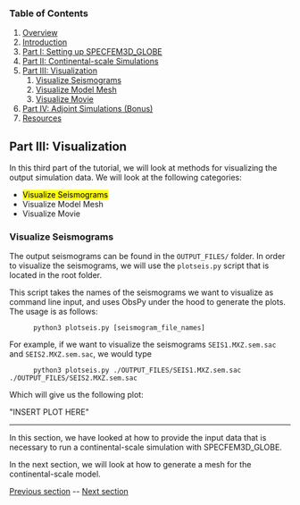 ### Table of Contents
1. [Overview](/index.md)
2. [Introduction](/intro_specfem.md)
3. [Part I: Setting up SPECFEM3D_GLOBE](/setup_specfem3d.md)
4. [Part II: Continental-scale Simulations](/prepare_data.md)
5. [Part III: Visualization](/vis_seismo.md)
    1. [Visualize Seismograms](/vis_seismo.md)
    2. [Visualize Model Mesh](/vis_mesh.md)
    3. [Visualize Movie](/vis_movie.md)
6. [Part IV: Adjoint Simulations (Bonus)](/index.md)
7. [Resources](resources.md)


## Part III: Visualization

In this third part of the tutorial, we will look at methods for visualizing the
output simulation data. We will look at the following categories:

* <mark>Visualize Seismograms</mark>
* Visualize Model Mesh
* Visualize Movie

### Visualize Seismograms

The output seismograms can be found in the `OUTPUT_FILES/` folder. In order to
visualize the seismograms, we will use the `plotseis.py` script that is located
in the root folder.

This script takes the names of the seismograms we want to visualize as command
line input, and uses ObsPy under the hood to generate the plots. The usage is
as follows:

```shell
      python3 plotseis.py [seismogram_file_names]
```

For example, if we want to visualize the seismograms `SEIS1.MXZ.sem.sac` and
`SEIS2.MXZ.sem.sac`, we would type

```shell
      python3 plotseis.py ./OUTPUT_FILES/SEIS1.MXZ.sem.sac ./OUTPUT_FILES/SEIS2.MXZ.sem.sac
```

Which will give us the following plot:

"INSERT PLOT HERE"

---
In this section, we have looked at how to provide the input data that is
necessary to run a continental-scale simulation with SPECFEM3D_GLOBE.

In the next section, we will look at how to generate a mesh for the
continental-scale model.

[Previous section](/run_solver.md) -- [Next section](/vis_mesh.md)
